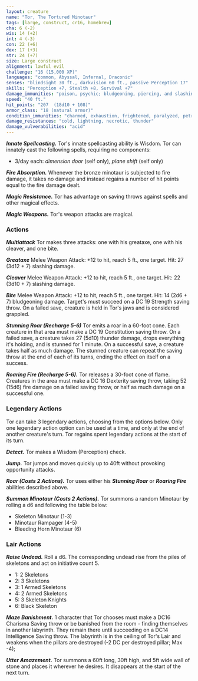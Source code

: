 ```yaml
---
layout: creature
name: "Tor, The Tortured Minotaur"
tags: [large, construct, cr16, homebrew]
cha: 6 (-2)
wis: 14 (+2)
int: 4 (-3)
con: 22 (+6)
dex: 17 (+3)
str: 24 (+7)
size: Large construct
alignment: lawful evil
challenge: "16 (15,000 XP)"
languages: "common, Abyssal, Infernal, Draconic"
senses: "blindsight 30 ft., darkvision 60 ft., passive Perception 17"
skills: "Perception +7, Stealth +8, Survival +7"
damage_immunities: "poison, psychic; bludgeoning, piercing, and slashing from nonmagical attacks"
speed: "40 ft."
hit_points: "207  (18d10 + 108)"
armor_class: "18 (natural armor)"
condition_immunities: "charmed, exhaustion, frightened, paralyzed, petrified, poisoned, stunned"
damage_resistances: "cold, lightning, necrotic, thunder"
damage_vulverabilities: "acid"
---
```


***Innate Spellcasting.*** Tor's innate spellcasting ability is Wisdom. Tor can innately cast the following spells, requiring no components:

* 3/day each: <i>dimension door </i>(self only)<i>, plane shift </i>(self only)


***Fire Absorption.*** Whenever the bronze minotaur is subjected to fire
damage, it takes no damage and instead regains a number of hit points
equal to the fire damage dealt.


***Magic Resistance.*** Tor has advantage on saving throws against spells and other magical effects.

***Magic Weapons.*** Tor's weapon attacks are magical.

### Actions

***Multiattack*** Tor makes three attacks: one with his greataxe, one with his cleaver, and one bite.

***Greataxe*** Melee Weapon Attack: +12 to hit, reach 5 ft., one target. Hit: 27 (3d12 + 7) slashing damage.

***Cleaver*** Melee Weapon Attack: +12 to hit, reach 5 ft., one target. Hit: 22 (3d10 + 7) slashing damage.

***Bite*** Melee Weapon Attack: +12 to hit, reach 5 ft., one target. Hit: 14 (2d6 + 7) bludgeoning damage. Target's must succeed on a DC 19 Strength saving throw. On a failed save, creature is held in Tor's jaws and is considered grappled.

***Stunning Roar (Recharge 5-6)*** Tor emits a roar in a 60-foot cone. Each creature in that area must make a DC 19 Constitution saving throw. On a failed save, a creature takes 27 (5d10) thunder damage, drops everything it's holding, and is stunned for 1 minute. On a successful save, a creature takes half as much damage. The stunned creature can repeat the saving throw at the end of each of its turns, ending the effect on itself on a success.

***Roaring Fire (Recharge 5-6).*** Tor releases a 30-foot
cone of flame. Creatures in the area must make a DC 16 Dexterity saving
throw, taking 52 (15d6) fire damage on a failed saving throw, or half as
much damage on a successful one.


### Legendary Actions

Tor can take 3 legendary actions, choosing from the options below. Only one legendary action option can be used at a time, and only at the end of another creature's turn. Tor regains spent legendary actions at the start of its turn.

***Detect.*** Tor makes a Wisdom (Perception) check.

***Jump.*** Tor jumps and moves quickly up to 40ft without provoking opportunity attacks.

***Roar (Costs 2 Actions).*** Tor uses either his ***Stunning Roar*** or ***Roaring Fire*** abilities described above.

***Summon Minotaur (Costs 2 Actions).*** Tor summons a random Minotaur by rolling a d6 and following the table below:
- Skeleton Minotaur (1-3)
- Minotaur Rampager (4-5)
- Bleeding Horn Minotaur (6)


### Lair Actions

***Raise Undead.*** Roll a d6. The corresponding undead rise from the piles of skeletons and act on initiative count 5.
- 1:	2 Skeletons
- 2:	3 Skeletons
- 3:	1 Armed Skeletons
- 4:	2 Armed Skeletons
- 5:	3 Skeleton Knights
- 6:	Black Skeleton

***Maze Banishment.*** 1 character that Tor chooses must make a DC16 Charisma Saving throw or be banished from the room - finding themselves in another labyrinth. They remain there until succeeding on a DC14 Intelligence Saving throw. The labyrinth is in the ceiling of Tor's Lair and weakens when the pillars are destroyed (-2 DC per destroyed pillar; Max -4);

***Utter Amazement.*** Tor summons a 60ft long, 30ft high, and 5ft wide wall of stone and places it wherever he desires. It disappears at the start of the next turn.



